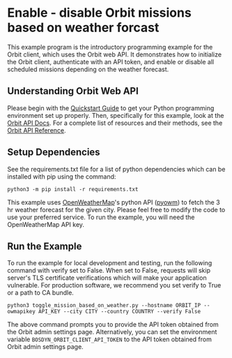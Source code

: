 <!--
Copyright (c) 2023 Boston Dynamics, Inc.  All rights reserved.

Downloading, reproducing, distributing or otherwise using the SDK Software
is subject to the terms and conditions of the Boston Dynamics Software
Development Kit License (20191101-BDSDK-SL).
-->

# Enable - disable Orbit missions based on weather forcast

This example program is the introductory programming example for the Orbit client, which uses the Orbit web API. It demonstrates how to initialize the Orbit client, authenticate with an API token, and enable or disable all scheduled missions depending on the weather forecast.

## Understanding Orbit Web API

Please begin with the [Quickstart Guide](../../../../docs/python/quickstart.md) to get your Python programming environment set up properly. Then, specifically for this example, look at the [Orbit API Docs](../../../../docs/concepts/about_orbit.md). For a complete list of resources and their methods, see the <a href="../../../../docs/orbit/docs.html">Orbit API Reference</a>.

## Setup Dependencies

See the requirements.txt file for a list of python dependencies which can be installed with pip using the command:

```
python3 -m pip install -r requirements.txt
```

This example uses [OpenWeatherMap](https://openweathermap.org/api)'s python API ([pyowm](https://github.com/csparpa/pyowm)) to fetch the 3 hr weather forecast for the given city. Please feel free to modify the code to use your preferred service. To run the example, you will need the OpenWeatherMap API key.

## Run the Example

To run the example for local development and testing, run the following command with verify set to False. When set to False, requests will skip server's TLS certificate verifications which will make your application vulnerable. For production software, we recommend you set verify to True or a path to CA bundle.

```
python3 toggle_mission_based_on_weather.py --hostname ORBIT_IP --owmapikey API_KEY --city CITY --country COUNTRY --verify False
```

The above command prompts you to provide the API token obtained from the Orbit admin settings page. Alternatively, you can set the environment variable `BOSDYN_ORBIT_CLIENT_API_TOKEN` to the API token obtained from Orbit admin settings page.
